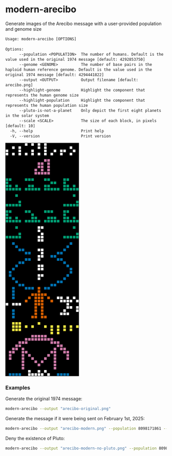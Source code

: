 # modern-arecibo

Generate images of the Arecibo message with a user-provided population and genome size

```
Usage: modern-arecibo [OPTIONS]

Options:
      --population <POPULATION>  The number of humans. Default is the value used in the original 1974 message [default: 4292853750]
      --genome <GENOME>          The number of base pairs in the haploid human reference genome. Default is the value used in the original 1974 message [default: 4294441822]
      --output <OUTPUT>          Output filename [default: arecibo.png]
      --highlight-genome         Highlight the component that represents the human genome size
      --highlight-population     Highlight the component that represents the human population size
      --pluto-is-not-a-planet    Only depict the first eight planets in the solar system
      --scale <SCALE>            The size of each block, in pixels [default: 10]
  -h, --help                     Print help
  -V, --version                  Print version
```

![The Arecibo message with updated genome and population sizes](images/modern.png)

### Examples

Generate the original 1974 message:  

```bash
modern-arecibo --output "arecibo-original.png"
```

Generate the message if it were being sent on February 1st, 2025:

```bash
modern-arecibo --output "arecibo-modern.png" --population 8098171861 --genome 3117275501
```

Deny the existence of Pluto:

```bash
modern-arecibo --output "arecibo-modern-no-pluto.png" --population 8098171861 --genome 3117275501 --pluto-is-not-a-planet
```
